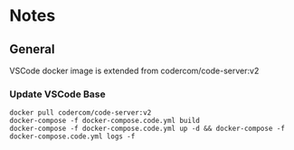 # Notes

## General

VSCode docker image is extended from codercom/code-server:v2

### Update VSCode Base
```
docker pull codercom/code-server:v2
docker-compose -f docker-compose.code.yml build
docker-compose -f docker-compose.code.yml up -d && docker-compose -f docker-compose.code.yml logs -f
```